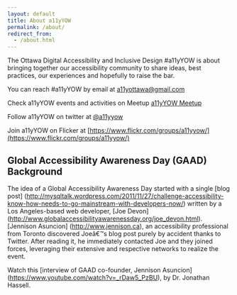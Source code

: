 ```yaml
---
layout: default
title: About a11yYOW
permalink: /about/
redirect_from:
  - /about.html
---
```

The Ottawa Digital Accessibility and Inclusive Design #a11yYOW is about bringing together our accessibility community to share ideas, best practices, our experiences and hopefully to raise the bar.

You can reach #a11yYOW by email at a11yottawa@gmail.com 

Check a11yYOW events and activities on Meetup [a11yYOW Meetup](https://www.meetup.com/a11yOttawa/)

Follow a11yYOW on twitter at [@a11yyow](https://twitter.com/a11yYOW)

Join a11yYOW on Flicker at [https://www.flickr.com/groups/a11yyow/](https://www.flickr.com/groups/a11yyow/)

## Global Accessibility Awareness Day (GAAD) Background

The idea of a Global Accessibility Awareness Day started with a single [blog post] (http://mysqltalk.wordpress.com/2011/11/27/challenge-accessibility-know-how-needs-to-go-mainstream-with-developers-now/) written by a Los Angeles-based web developer, [Joe Devon] (http://www.globalaccessibilityawarenessday.org/joe_devon.html). [Jennison Asuncion] (http://www.jennison.ca), an accessibility professional from Toronto discovered Joeâ€™s blog post purely by accident thanks to Twitter. After reading it, he immediately contacted Joe and they joined forces, leveraging their extensive and respective networks to realize the event.

Watch this [interview of GAAD co-founder, Jennison Asuncion] (https://www.youtube.com/watch?v=_rDaw5_PzBU), by Dr. Jonathan Hassell.